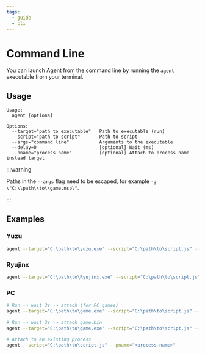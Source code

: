 ```yaml
---
tags:
  - guide
  - cli
---
```


# Command Line

You can launch Agent from the command line by running the `agent` executable from your terminal.

## Usage

```
Usage:
  agent [options]

Options:
  --target="path to executable"   Path to executable (run)
  --script="path to script"       Path to script
  --args="command line"           Arguments to the executable
  --delay=0                       [optional] Wait (ms)
  --pname="process name"          [optional] Attach to process name instead target
```

:::warning

Paths in the `--args` flag need to be escaped, for example `-g \"C:\\path\\to\\game.nsp\"`.

:::

## Examples


### Yuzu

```bash
agent --target="C:\path\to\yuzu.exe" --script="C:\path\to\script.js" --args="-g \"C:\\path\\to\\game.nsp\""
```

### Ryujinx

```bash
agent --target="C:\path\to\Ryujinx.exe" --script="C:\path\to\script.js" --args="\"C:\\path\\to\\game.nsp\""
```

### PC

```bash
# Run -> wait 3s -> attach (for PC games)
agent --target="C:\path\to\game.exe" --script="C:\path\to\script.js" --delay=3000
  
# Run -> wait 3s -> attach game.bin
agent --target="C:\path\to\game.exe" --script="C:\path\to\script.js" --delay=3000 --pname="game.bin"
  
# Attach to an existing process
agent --script="C:\path\to\script.js" --pname="<process-name>"
```